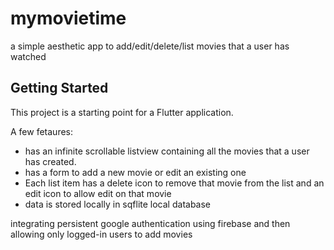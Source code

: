 # mymovietime

a simple aesthetic app to add/edit/delete/list movies that a user has watched

## Getting Started

This project is a starting point for a Flutter application.

A few fetaures:

- has an infinite scrollable listview containing all the movies that a user has created.
- has a form to add a new movie or edit an existing one
- Each list item has a delete icon to remove that movie from the list and an edit icon to allow edit on that movie
- data is stored locally in sqflite local database

integrating persistent google authentication using firebase and then allowing only logged-in users to add movies
